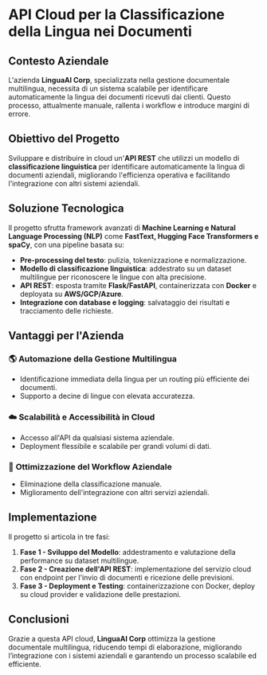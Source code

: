 # API Cloud per la Classificazione della Lingua nei Documenti

## Contesto Aziendale
L'azienda **LinguaAI Corp**, specializzata nella gestione documentale multilingua, necessita di un sistema scalabile per identificare automaticamente la lingua dei documenti ricevuti dai clienti. Questo processo, attualmente manuale, rallenta i workflow e introduce margini di errore.

## Obiettivo del Progetto
Sviluppare e distribuire in cloud un'**API REST** che utilizzi un modello di **classificazione linguistica** per identificare automaticamente la lingua di documenti aziendali, migliorando l'efficienza operativa e facilitando l'integrazione con altri sistemi aziendali.

## Soluzione Tecnologica
Il progetto sfrutta framework avanzati di **Machine Learning e Natural Language Processing (NLP)** come **FastText, Hugging Face Transformers e spaCy**, con una pipeline basata su:
- **Pre-processing del testo**: pulizia, tokenizzazione e normalizzazione.
- **Modello di classificazione linguistica**: addestrato su un dataset multilingue per riconoscere le lingue con alta precisione.
- **API REST**: esposta tramite **Flask/FastAPI**, containerizzata con **Docker** e deployata su **AWS/GCP/Azure**.
- **Integrazione con database e logging**: salvataggio dei risultati e tracciamento delle richieste.

## Vantaggi per l'Azienda
### 🌎 **Automazione della Gestione Multilingua**
- Identificazione immediata della lingua per un routing più efficiente dei documenti.
- Supporto a decine di lingue con elevata accuratezza.

### ☁️ **Scalabilità e Accessibilità in Cloud**
- Accesso all'API da qualsiasi sistema aziendale.
- Deployment flessibile e scalabile per grandi volumi di dati.

### 🚀 **Ottimizzazione del Workflow Aziendale**
- Eliminazione della classificazione manuale.
- Miglioramento dell'integrazione con altri servizi aziendali.

## Implementazione
Il progetto si articola in tre fasi:
1. **Fase 1 - Sviluppo del Modello**: addestramento e valutazione della performance su dataset multilingue.
2. **Fase 2 - Creazione dell'API REST**: implementazione del servizio cloud con endpoint per l'invio di documenti e ricezione delle previsioni.
3. **Fase 3 - Deployment e Testing**: containerizzazione con Docker, deploy su cloud provider e validazione delle prestazioni.

## Conclusioni
Grazie a questa API cloud, **LinguaAI Corp** ottimizza la gestione documentale multilingua, riducendo tempi di elaborazione, migliorando l’integrazione con i sistemi aziendali e garantendo un processo scalabile ed efficiente.
```
